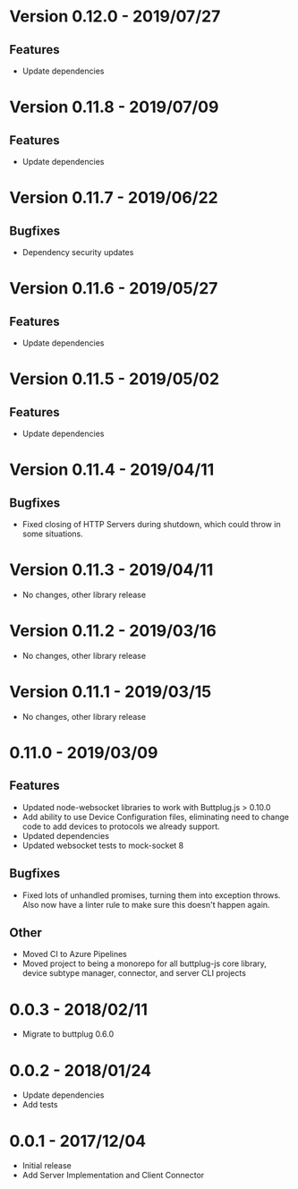 # Version 0.12.0 - 2019/07/27

## Features

- Update dependencies

# Version 0.11.8 - 2019/07/09

## Features

- Update dependencies

# Version 0.11.7 - 2019/06/22

## Bugfixes

- Dependency security updates

# Version 0.11.6 - 2019/05/27

## Features

- Update dependencies

# Version 0.11.5 - 2019/05/02

## Features

- Update dependencies

# Version 0.11.4 - 2019/04/11

## Bugfixes

- Fixed closing of HTTP Servers during shutdown, which could throw in
  some situations.

# Version 0.11.3 - 2019/04/11

- No changes, other library release

# Version 0.11.2 - 2019/03/16

- No changes, other library release

# Version 0.11.1 - 2019/03/15

- No changes, other library release

# 0.11.0 - 2019/03/09

## Features

- Updated node-websocket libraries to work with Buttplug.js > 0.10.0
- Add ability to use Device Configuration files, eliminating need to
  change code to add devices to protocols we already support.
- Updated dependencies
- Updated websocket tests to mock-socket 8

## Bugfixes

- Fixed lots of unhandled promises, turning them into exception
  throws. Also now have a linter rule to make sure this doesn't happen
  again.

## Other

- Moved CI to Azure Pipelines
- Moved project to being a monorepo for all buttplug-js core library,
  device subtype manager, connector, and server CLI projects

# 0.0.3 - 2018/02/11

- Migrate to buttplug 0.6.0

# 0.0.2 - 2018/01/24

- Update dependencies
- Add tests

# 0.0.1 - 2017/12/04

- Initial release
- Add Server Implementation and Client Connector

